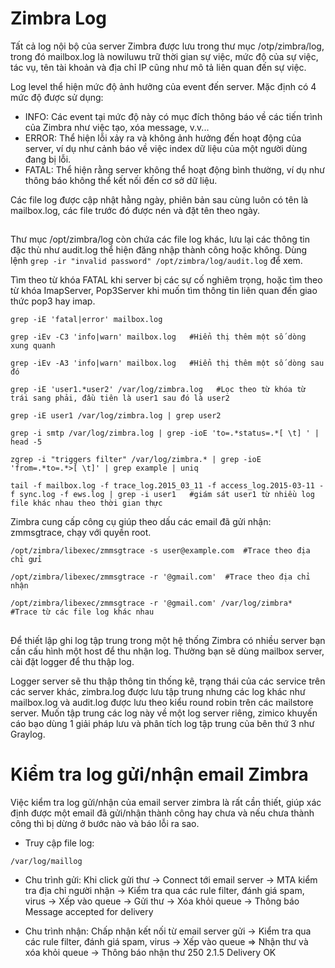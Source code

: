 # Zimbra Log

Tất cả log nội bộ của server Zimbra được lưu trong thư mục /otp/zimbra/log, trong đó mailbox.log là nowiluwu trữ thời gian sự việc, mức độ của sự việc, tác vụ, tên tài khoản và địa chỉ IP cũng như mô tả liên quan đến sự việc. 

Log level thể hiện mức độ ảnh hưởng của event đến server. Mặc định có 4 mức độ được sử dụng:
- INFO: Các event tại mức độ này có mục đích thông báo về các tiến trình của Zimbra như việc tạo, xóa message, v.v...
- ERROR: Thể hiện lỗi xảy ra và không ảnh hưởng đến hoạt động của server, ví dụ như cảnh báo về việc index dữ liệu của một người dùng đang bị lỗi.
- FATAL: Thể hiện rằng server không thể hoạt động bình thường, ví dụ như thông báo không thể kết nối đến cơ sở dữ liệu.

Các file log được cập nhật hằng ngày, phiên bản sau cùng luôn có tên là mailbox.log, các file trước đó được nén và đặt tên theo ngày. 

## 

Thư mục /opt/zimbra/log còn chứa các file log khác, lưu lại các thông tin đặc thù như audit.log thể hiện đăng nhập thành công hoặc không. Dùng lệnh `grep -ir "invalid password" /opt/zimbra/log/audit.log` để xem. 

Tìm theo từ khóa FATAL khi server bị các sự cố nghiêm trọng, hoặc tìm theo từ khóa ImapServer, Pop3Server khi muốn tìm thông tin liên quan đến giao thức pop3 hay imap. 

```
grep -iE 'fatal|error' mailbox.log

grep -iEv -C3 'info|warn' mailbox.log   #Hiển thị thêm một số dòng xung quanh

grep -iEv -A3 'info|warn' mailbox.log   #Hiển thị thêm một số dòng sau đó

grep -iE 'user1.*user2' /var/log/zimbra.log   #Lọc theo từ khóa từ trái sang phải, đầu tiên là user1 sau đó là user2

grep -iE user1 /var/log/zimbra.log | grep user2

grep -i smtp /var/log/zimbra.log | grep -ioE 'to=.*status=.*[ \t] ' | head -5

zgrep -i "triggers filter" /var/log/zimbra.* | grep -ioE 'from=.*to=.*>[ \t]' | grep example | uniq

tail -f mailbox.log -f trace_log.2015_03_11 -f access_log.2015-03-11 -f sync.log -f ews.log | grep -i user1   #giám sát user1 từ nhiều log file khác nhau theo thời gian thực
```

Zimbra cung cấp công cụ giúp theo dấu các email đã gửi nhận: zmmsgtrace, chạy với quyền root.

```
/opt/zimbra/libexec/zmmsgtrace -s user@example.com  #Trace theo địa chỉ gửi

/opt/zimbra/libexec/zmmsgtrace -r '@gmail.com'  #Trace theo địa chỉ nhận

/opt/zimbra/libexec/zmmsgtrace -r '@gmail.com' /var/log/zimbra*   #Trace từ các file log khác nhau
```

## 

Để thiết lập ghi log tập trung trong một hệ thống Zimbra có nhiều server bạn cần cấu hình một host để thu nhận log. Thường bạn sẽ dùng mailbox server, cài đặt logger để thu thập log.

Logger server sẽ thu thập thông tin thống kê, trạng thái của các service trên các server khác, zimbra.log được lưu tập trung nhưng các log khác như mailbox.log và audit.log được lưu theo kiểu round robin trên các mailstore server. Muốn tập trung các log này về một log server riêng, zimico khuyến cáo bạo dùng 1 giải pháp lưu và phân tích log tập trung của bên thứ 3 như Graylog.

# Kiểm tra log gửi/nhận email Zimbra

Việc kiểm tra log gửi/nhận của email server zimbra là rất cần thiết, giúp xác định được một email đã gửi/nhận thành công hay chưa và nếu chưa thành công thì bị dừng ở bước nào và báo lỗi ra sao.

- Truy cập file log:

```
/var/log/maillog
```

- Chu trình gửi: Khi click gửi thư -> Connect tới email server -> MTA kiểm tra địa chỉ người nhận -> Kiểm tra qua các rule filter, đánh giá spam, virus -> Xếp vào queue -> Gửi thư -> Xóa khỏi queue -> Thông báo Message accepted for delivery

- Chu trình nhận: Chấp nhận kết nối từ email server gửi -> Kiểm tra qua các rule filter, đánh giá spam, virus -> Xếp vào queue => Nhận thư và xóa khỏi queue -> Thông báo nhận thư 250 2.1.5 Delivery OK

